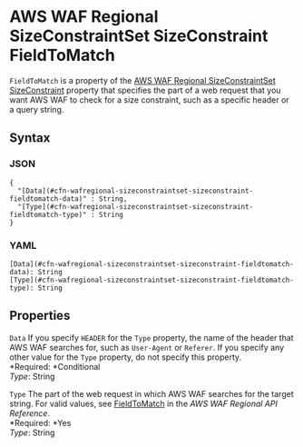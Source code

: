 # AWS WAF Regional SizeConstraintSet SizeConstraint FieldToMatch<a name="aws-properties-wafregional-sizeconstraintset-sizeconstraint-fieldtomatch"></a>

`FieldToMatch` is a property of the [AWS WAF Regional SizeConstraintSet SizeConstraint](aws-properties-wafregional-sizeconstraintset-sizeconstraint.md) property that specifies the part of a web request that you want AWS WAF to check for a size constraint, such as a specific header or a query string\.

## Syntax<a name="w3ab2c21c14e1824b5"></a>

### JSON<a name="aws-properties-wafregional-sizeconstraintset-sizeconstraint-fieldtomatch-syntax.json"></a>

```
{
  "[Data](#cfn-wafregional-sizeconstraintset-sizeconstraint-fieldtomatch-data)" : String,
  "[Type](#cfn-wafregional-sizeconstraintset-sizeconstraint-fieldtomatch-type)" : String
}
```

### YAML<a name="aws-properties-wafregional-sizeconstraintset-sizeconstraint-fieldtomatch-syntax.yaml"></a>

```
[Data](#cfn-wafregional-sizeconstraintset-sizeconstraint-fieldtomatch-data): String
[Type](#cfn-wafregional-sizeconstraintset-sizeconstraint-fieldtomatch-type): String
```

## Properties<a name="w3ab2c21c14e1824b7"></a>

`Data`  <a name="cfn-wafregional-sizeconstraintset-sizeconstraint-fieldtomatch-data"></a>
If you specify `HEADER` for the `Type` property, the name of the header that AWS WAF searches for, such as `User-Agent` or `Referer`\. If you specify any other value for the `Type` property, do not specify this property\.  
*Required: *Conditional  
*Type*: String

`Type`  <a name="cfn-wafregional-sizeconstraintset-sizeconstraint-fieldtomatch-type"></a>
The part of the web request in which AWS WAF searches for the target string\. For valid values, see [FieldToMatch](http://docs.aws.amazon.com/waf/latest/APIReference/API_regional_FieldToMatch.html) in the *AWS WAF Regional API Reference*\.  
*Required: *Yes  
*Type*: String